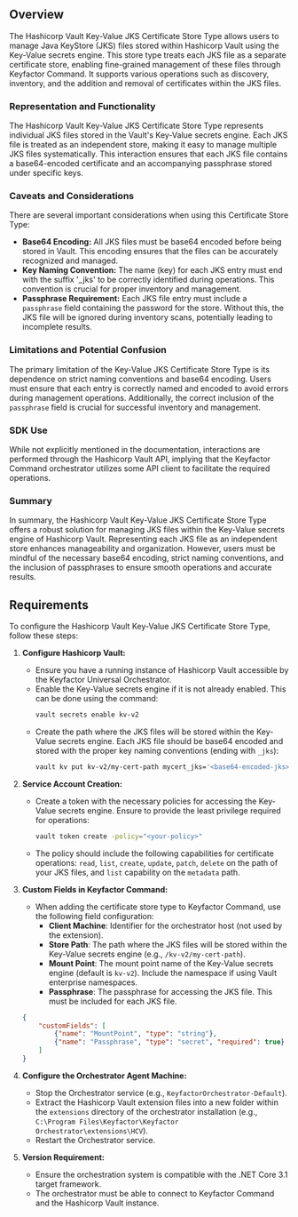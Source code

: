 ## Overview

The Hashicorp Vault Key-Value JKS Certificate Store Type allows users to manage Java KeyStore (JKS) files stored within Hashicorp Vault using the Key-Value secrets engine. This store type treats each JKS file as a separate certificate store, enabling fine-grained management of these files through Keyfactor Command. It supports various operations such as discovery, inventory, and the addition and removal of certificates within the JKS files.

### Representation and Functionality

The Hashicorp Vault Key-Value JKS Certificate Store Type represents individual JKS files stored in the Vault's Key-Value secrets engine. Each JKS file is treated as an independent store, making it easy to manage multiple JKS files systematically. This interaction ensures that each JKS file contains a base64-encoded certificate and an accompanying passphrase stored under specific keys.

### Caveats and Considerations

There are several important considerations when using this Certificate Store Type:

- **Base64 Encoding:** All JKS files must be base64 encoded before being stored in Vault. This encoding ensures that the files can be accurately recognized and managed.
- **Key Naming Convention:** The name (key) for each JKS entry must end with the suffix '_jks' to be correctly identified during operations. This convention is crucial for proper inventory and management.
- **Passphrase Requirement:** Each JKS file entry must include a `passphrase` field containing the password for the store. Without this, the JKS file will be ignored during inventory scans, potentially leading to incomplete results.

### Limitations and Potential Confusion

The primary limitation of the Key-Value JKS Certificate Store Type is its dependence on strict naming conventions and base64 encoding. Users must ensure that each entry is correctly named and encoded to avoid errors during management operations. Additionally, the correct inclusion of the `passphrase` field is crucial for successful inventory and management.

### SDK Use

While not explicitly mentioned in the documentation, interactions are performed through the Hashicorp Vault API, implying that the Keyfactor Command orchestrator utilizes some API client to facilitate the required operations.

### Summary

In summary, the Hashicorp Vault Key-Value JKS Certificate Store Type offers a robust solution for managing JKS files within the Key-Value secrets engine of Hashicorp Vault. Representing each JKS file as an independent store enhances manageability and organization. However, users must be mindful of the necessary base64 encoding, strict naming conventions, and the inclusion of passphrases to ensure smooth operations and accurate results.

## Requirements

To configure the Hashicorp Vault Key-Value JKS Certificate Store Type, follow these steps:

1. **Configure Hashicorp Vault:**
    - Ensure you have a running instance of Hashicorp Vault accessible by the Keyfactor Universal Orchestrator.
    - Enable the Key-Value secrets engine if it is not already enabled. This can be done using the command:
      ```bash
      vault secrets enable kv-v2
      ```
    - Create the path where the JKS files will be stored within the Key-Value secrets engine. Each JKS file should be base64 encoded and stored with the proper key naming conventions (ending with `_jks`):
      ```bash
      vault kv put kv-v2/my-cert-path mycert_jks='<base64-encoded-jks>' passphrase='<store-passphrase>'
      ```

2. **Service Account Creation:**
    - Create a token with the necessary policies for accessing the Key-Value secrets engine. Ensure to provide the least privilege required for operations:
      ```bash
      vault token create -policy="<your-policy>"
      ```
    - The policy should include the following capabilities for certificate operations: `read`, `list`, `create`, `update`, `patch`, `delete` on the path of your JKS files, and `list` capability on the `metadata` path.

3. **Custom Fields in Keyfactor Command:**
    - When adding the certificate store type to Keyfactor Command, use the following field configuration:
      - **Client Machine**: Identifier for the orchestrator host (not used by the extension).
      - **Store Path**: The path where the JKS files will be stored within the Key-Value secrets engine (e.g., `/kv-v2/my-cert-path`).
      - **Mount Point**: The mount point name of the Key-Value secrets engine (default is `kv-v2`). Include the namespace if using Vault enterprise namespaces.
      - **Passphrase**: The passphrase for accessing the JKS file. This must be included for each JKS file.

    ```json
    {
        "customFields": [
            {"name": "MountPoint", "type": "string"},
            {"name": "Passphrase", "type": "secret", "required": true}
        ]
    }
    ```

4. **Configure the Orchestrator Agent Machine:**
    - Stop the Orchestrator service (e.g., `KeyfactorOrchestrator-Default`).
    - Extract the Hashicorp Vault extension files into a new folder within the `extensions` directory of the orchestrator installation (e.g., `C:\Program Files\Keyfactor\Keyfactor Orchestrator\extensions\HCV`).
    - Restart the Orchestrator service.

5. **Version Requirement:**
    - Ensure the orchestration system is compatible with the .NET Core 3.1 target framework.
    - The orchestrator must be able to connect to Keyfactor Command and the Hashicorp Vault instance.

